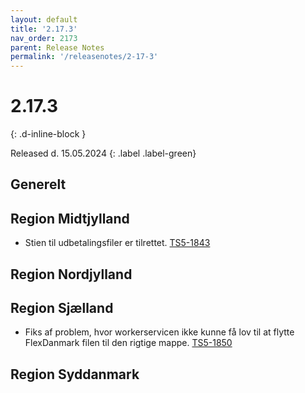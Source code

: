 ```yaml
---
layout: default
title: '2.17.3'
nav_order: 2173
parent: Release Notes
permalink: '/releasenotes/2-17-3'
---
```


# 2.17.3
{: .d-inline-block }

Released d. 15.05.2024
{: .label .label-green}

## Generelt

## Region Midtjylland
- Stien til udbetalingsfiler er tilrettet. [TS5-1843](https://sd.trifork.com/projects/TS5/queues/custom/112/TS5-1843)
  
## Region Nordjylland

## Region Sjælland
- Fiks af problem, hvor workerservicen ikke kunne få lov til at flytte FlexDanmark filen til den rigtige mappe. [TS5-1850](https://sd.trifork.com/browse/TS5-1850)

## Region Syddanmark
